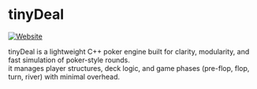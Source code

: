 # tinyDeal

[![Website](https://img.shields.io/badge/website-marco--oj.no-2ea44f?style=for-the-badge)](https://marco-oj.no)

tinyDeal is a lightweight C++ poker engine built for clarity, modularity, and fast simulation of poker-style rounds.  
it manages player structures, deck logic, and game phases (pre-flop, flop, turn, river) with minimal overhead.
